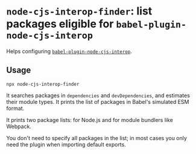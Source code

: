# `node-cjs-interop-finder`: list packages eligible for `babel-plugin-node-cjs-interop`

Helps configuring [`babel-plugin-node-cjs-interop`](https://npmjs.com/package/babel-plugin-node-cjs-interop).

## Usage

```
npx node-cjs-interop-finder
```

It searches packages in `dependencies` and `devDependencies`, and estimates their module types. It prints the list of packages in Babel's simulated ESM format.

It prints two package lists: for Node.js and for module bundlers like Webpack.

You don't need to specify all packages in the list; in most cases you only need the plugin when importing default exports.
